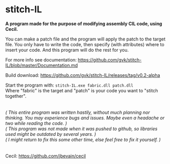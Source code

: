 # stitch-IL

**A program made for the purpose of modifying assembly CIL code, using Cecil.**

You can make a patch file and the program will apply the patch to the target file.
You only have to write the code, then specify (with attributes) where to insert your code. And this program will do the rest for you.

For more info see documentation: https://github.com/gvk/stitch-IL/blob/master/Documentation.md

Build download: https://github.com/gvk/stitch-IL/releases/tag/v0.2-alpha  

Start the program with: `stitch-IL.exe fabric.dll patch.dll`  
Where "fabric" is the target and "patch" is your code you want to "stitch together".  
<br />
<br />
_( This entire program was written hastily, without much planning nor thinking. You may experience bugs and issues. Maybe even a headache or two while reading the code. )_  
_( This program was not made when it was pushed to github, so libraries used might be outdated by several years. )_  
_( I might return to fix this some other time, else feel free to fix it yourself. )_  
<br />
<br />
Cecil: https://github.com/jbevain/cecil
